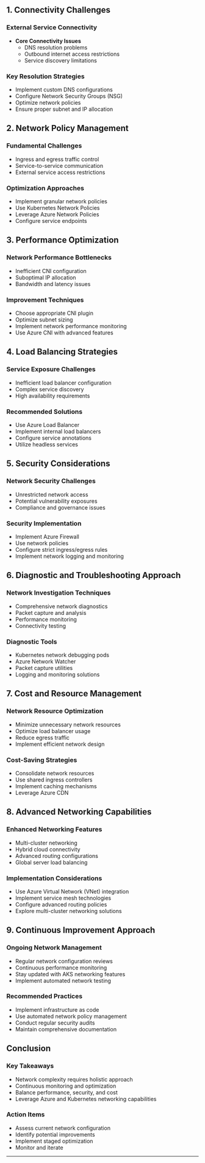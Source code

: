 

## 1. Connectivity Challenges

### External Service Connectivity
- **Core Connectivity Issues**
  * DNS resolution problems
  * Outbound internet access restrictions
  * Service discovery limitations

### Key Resolution Strategies
- Implement custom DNS configurations
- Configure Network Security Groups (NSG)
- Optimize network policies
- Ensure proper subnet and IP allocation

## 2. Network Policy Management

### Fundamental Challenges
- Ingress and egress traffic control
- Service-to-service communication
- External service access restrictions

### Optimization Approaches
- Implement granular network policies
- Use Kubernetes Network Policies
- Leverage Azure Network Policies
- Configure service endpoints

## 3. Performance Optimization

### Network Performance Bottlenecks
- Inefficient CNI configuration
- Suboptimal IP allocation
- Bandwidth and latency issues

### Improvement Techniques
- Choose appropriate CNI plugin
- Optimize subnet sizing
- Implement network performance monitoring
- Use Azure CNI with advanced features

## 4. Load Balancing Strategies

### Service Exposure Challenges
- Inefficient load balancer configuration
- Complex service discovery
- High availability requirements

### Recommended Solutions
- Use Azure Load Balancer
- Implement internal load balancers
- Configure service annotations
- Utilize headless services

## 5. Security Considerations

### Network Security Challenges
- Unrestricted network access
- Potential vulnerability exposures
- Compliance and governance issues

### Security Implementation
- Implement Azure Firewall
- Use network policies
- Configure strict ingress/egress rules
- Implement network logging and monitoring

## 6. Diagnostic and Troubleshooting Approach

### Network Investigation Techniques
- Comprehensive network diagnostics
- Packet capture and analysis
- Performance monitoring
- Connectivity testing

### Diagnostic Tools
- Kubernetes network debugging pods
- Azure Network Watcher
- Packet capture utilities
- Logging and monitoring solutions

## 7. Cost and Resource Management

### Network Resource Optimization
- Minimize unnecessary network resources
- Optimize load balancer usage
- Reduce egress traffic
- Implement efficient network design

### Cost-Saving Strategies
- Consolidate network resources
- Use shared ingress controllers
- Implement caching mechanisms
- Leverage Azure CDN

## 8. Advanced Networking Capabilities

### Enhanced Networking Features
- Multi-cluster networking
- Hybrid cloud connectivity
- Advanced routing configurations
- Global server load balancing

### Implementation Considerations
- Use Azure Virtual Network (VNet) integration
- Implement service mesh technologies
- Configure advanced routing policies
- Explore multi-cluster networking solutions

## 9. Continuous Improvement Approach

### Ongoing Network Management
- Regular network configuration reviews
- Continuous performance monitoring
- Stay updated with AKS networking features
- Implement automated network testing

### Recommended Practices
- Implement infrastructure as code
- Use automated network policy management
- Conduct regular security audits
- Maintain comprehensive documentation

## Conclusion

### Key Takeaways
- Network complexity requires holistic approach
- Continuous monitoring and optimization
- Balance performance, security, and cost
- Leverage Azure and Kubernetes networking capabilities

### Action Items
- Assess current network configuration
- Identify potential improvements
- Implement staged optimization
- Monitor and iterate

---
